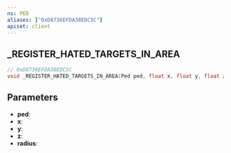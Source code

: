 ```yaml
---
ns: PED
aliases: ["0xD8736EFDA38EDC5C"]
apiset: client
---
```

## _REGISTER_HATED_TARGETS_IN_AREA

```c
// 0xD8736EFDA38EDC5C
void _REGISTER_HATED_TARGETS_IN_AREA(Ped ped, float x, float y, float z, float radius);
```


## Parameters
* **ped**:
* **x**:
* **y**:
* **z**:
* **radius**:
